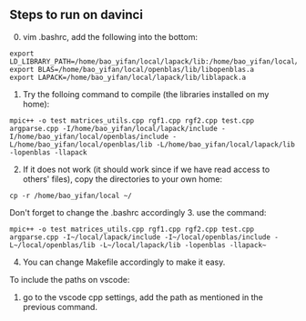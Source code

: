 ## Steps to run on davinci
0. vim .bashrc, add the following into the bottom:
```shell
export LD_LIBRARY_PATH=/home/bao_yifan/local/lapack/lib:/home/bao_yifan/local/openblas/lib:$LD_LIBRARY_PATH
export BLAS=/home/bao_yifan/local/openblas/lib/libopenblas.a
export LAPACK=/home/bao_yifan/local/lapack/lib/liblapack.a
```
1. Try the folloing command to compile (the libraries installed on my home):
```shell
mpic++ -o test matrices_utils.cpp rgf1.cpp rgf2.cpp test.cpp argparse.cpp -I/home/bao_yifan/local/lapack/include -I/home/bao_yifan/local/openblas/include -L/home/bao_yifan/local/openblas/lib -L/home/bao_yifan/local/lapack/lib -lopenblas -llapack
```
2. If it does not work (it should work since if we have read access to others' files), copy the directories to your own home:
```shell
cp -r /home/bao_yifan/local ~/
```
Don't forget to change the .bashrc accordingly
3. use the command:
```shell
mpic++ -o test matrices_utils.cpp rgf1.cpp rgf2.cpp test.cpp argparse.cpp -I~/local/lapack/include -I~/local/openblas/include -L~/local/openblas/lib -L~/local/lapack/lib -lopenblas -llapack~
```
4. You can change Makefile accordingly to make it easy.

To include the paths on vscode:
1. go to the vscode cpp settings, add the path as mentioned in the previous command.

